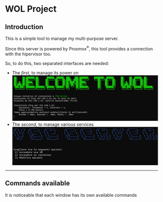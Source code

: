 # WOL Project

## Introduction

This is a  simple tool to manage my multi-purpose server. 

Since this server is powered by Proxmox<sup>®</sup>, this tool provides a connection with the hipervisor too. 

So, to do this, two separated interfaces are needed: 

- The *first*, to manage its power on 
![Main page](<images/main page.png>)
- The *second*, to manage various services 
![Main page](<images/manage page.png>)

---

## Commands available

It is noticeable that each window has its own available commands
